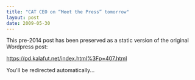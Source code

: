 ```yaml
---
title: "CAT CEO on “Meet the Press” tomorrow"
layout: post
date: 2009-05-30
---
```


This pre-2014 post has been preserved as a static version of the original Wordpress post:

https://pd.kalafut.net/index.html%3Fp=407.html

You'll be redirected automatically...

<head>
  <meta http-equiv="refresh" content="5;url=https://pd.kalafut.net/index.html%3Fp=407.html">
</head>

